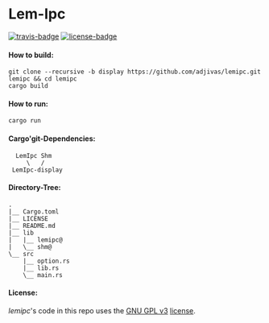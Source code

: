 # Lem-Ipc

[![travis-badge][]][travis] [![license-badge][]][license]

#### How to build:
```shell
git clone --recursive -b display https://github.com/adjivas/lemipc.git lemipc && cd lemipc
cargo build
```

#### How to run:
```shell
cargo run
```

#### Cargo'git-Dependencies:
```shell
  LemIpc Shm
     \   /
 LemIpc-display
```

#### Directory-Tree:
```shell
.
|__ Cargo.toml
|__ LICENSE
|__ README.md
|__ lib
|   |__ lemipc@
|   \__ shm@
\__ src
    |__ option.rs
    |__ lib.rs
    \__ main.rs
```

#### License:
*lemipc*'s code in this repo uses the [GNU GPL v3](http://www.gnu.org/licenses/gpl-3.0.html) [license][license].

[travis-badge]: https://travis-ci.org/adjivas/lemipc.svg?branch=display&style=flat-square
[travis]: https://travis-ci.org/adjivas/lemipc?branch=display
[license-badge]: http://img.shields.io/badge/license-GPLv3-blue.svg?style=flat-square
[license]: https://github.com/adjivas/lemipc/blob/display/LICENSE
